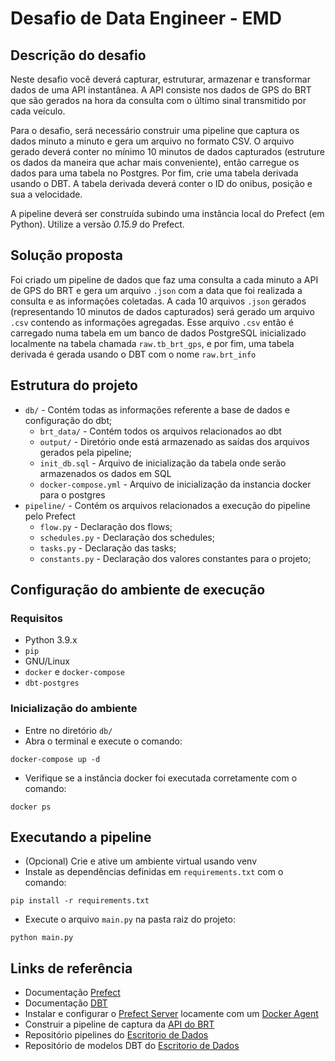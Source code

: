 # Desafio de Data Engineer - EMD

## Descrição do desafio

Neste desafio você deverá capturar, estruturar, armazenar e transformar dados de uma API instantânea. A API consiste nos dados de GPS do BRT que são gerados na hora da consulta com o último sinal transmitido por cada veículo.

Para o desafio, será necessário construir uma pipeline que captura os dados minuto a minuto e gera um arquivo no formato CSV. O arquivo gerado deverá conter no mínimo 10 minutos de dados capturados (estruture os dados da maneira que achar mais conveniente), então carregue os dados para uma tabela no Postgres. Por fim, crie uma tabela derivada usando o DBT. A tabela derivada deverá conter o ID do onibus, posição e sua a velocidade.

A pipeline deverá ser construída subindo uma instância local do Prefect (em Python). Utilize a versão *0.15.9* do Prefect.

## Solução proposta
 Foi criado um pipeline de dados que faz uma consulta a cada minuto a
 API de GPS do BRT e gera um arquivo `.json` com a data que foi realizada a 
 consulta e as informações coletadas. A cada 10 arquivos `.json` gerados
 (representando 10 minutos de dados capturados) será gerado um arquivo `.csv` 
 contendo as informações agregadas. Esse arquivo `.csv` então é
 carregado numa tabela em um banco de dados PostgreSQL inicializado localmente
 na tabela chamada `raw.tb_brt_gps`, e por fim, uma tabela derivada é gerada usando o DBT com o nome `raw.brt_info` 


## Estrutura do projeto
   
- `db/` - Contém todas as informações referente a base de dados e configuração do dbt;
  - `brt_data/` - Contém todos os arquivos relacionados ao dbt
  - `output/` - Diretório onde está armazenado as saídas dos arquivos gerados pela pipeline;
  - `init_db.sql` - Arquivo de inicialização da tabela onde serão armazenados os dados em SQL
  - `docker-compose.yml` - Arquivo de inicialização da instancia docker para o postgres
- `pipeline/` - Contém os arquivos relacionados a execução do pipeline pelo Prefect
  - `flow.py` - Declaração dos flows;
  - `schedules.py` - Declaração dos schedules;
  - `tasks.py` - Declaração das tasks;
  - `constants.py` - Declaração dos valores constantes para o projeto;


## Configuração do ambiente de execução
    
### Requisitos

- Python 3.9.x
- `pip`
- GNU/Linux
- `docker` e `docker-compose`
- `dbt-postgres`

### Inicialização do ambiente

- Entre no diretório `db/`
- Abra o terminal e execute o comando:
```
docker-compose up -d
```
- Verifique se a instância docker foi executada corretamente com o comando:
```
docker ps
```

## Executando a pipeline

- (Opcional) Crie e ative um ambiente virtual usando venv
- Instale as dependências definidas em `requirements.txt` com o comando:
```
pip install -r requirements.txt
 ```
- Execute o arquivo `main.py` na pasta raiz do projeto:
```
python main.py
```

## Links de referência

- Documentação [Prefect](https://docs-v1.prefect.io/)
- Documentação [DBT](https://docs.getdbt.com/docs/introduction)
- Instalar e configurar o
   [Prefect Server](https://docs.prefect.io/orchestration/getting-started/install.html)
   locamente com um [Docker Agent](https://docs.prefect.io/orchestration/agents/docker.html)
- Construir a pipeline de captura da [API do
   BRT](https://dados.mobilidade.rio/gps/brt)
- Repositório pipelines do [Escritorio de Dados](https://github.com/prefeitura-rio/pipelines)
- Repositório de modelos DBT do [Escritorio de Dados](https://github.com/prefeitura-rio/queries-datario)

